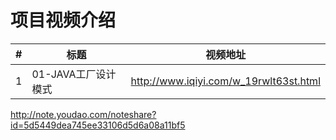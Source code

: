 项目视频介绍 
===========

|#|标题|视频地址|
|---|----|-----|
|1|01-JAVA工厂设计模式|http://www.iqiyi.com/w_19rwlt63st.html|



http://note.youdao.com/noteshare?id=5d5449dea745ee33106d5d6a08a11bf5


